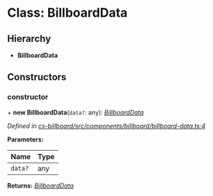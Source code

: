 # Class: BillboardData

## Hierarchy

* **BillboardData**

## Constructors

###  constructor

\+ **new BillboardData**(`data?`: any): *[BillboardData](_cs_billboard_src_components_billboard_billboard_data_.billboarddata.md)*

*Defined in [cs-billboard/src/components/billboard/billboard-data.ts:4](https://github.com/RichardHovenkamp/csnext/blob/c891e154/packages/cs-billboard/src/components/billboard/billboard-data.ts#L4)*

**Parameters:**

Name | Type |
------ | ------ |
`data?` | any |

**Returns:** *[BillboardData](_cs_billboard_src_components_billboard_billboard_data_.billboarddata.md)*
